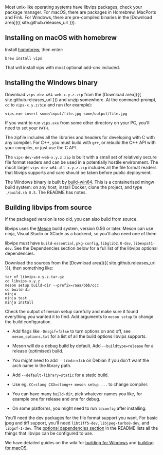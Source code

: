 ---
---

Most unix-like operating systems have libvips packages, check your package 
manager. For macOS, there are packages in Homebrew, MacPorts and Fink. For
Windows, there are pre-compiled binaries in the [Download area]({{
site.github.releases_url }}).

## Installing on macOS with homebrew

Install [homebrew](https://brew.sh/), then enter:

	brew install vips

That will install vips with most optional add-ons included. 

## Installing the Windows binary

Download `vips-dev-w64-web-x.y.z.zip` from the [Download area]({{ 
site.github.releases_url }}) and unzip somewhere. At the command-prompt, `cd`
to `vips-x.y.z/bin` and run (for example):

	vips.exe invert some/input/file.jpg some/output/file.jpg

If you want to run `vips.exe` from some other directory on your PC, 
you'll need to set your `PATH`.

The zipfile includes all the libraries and headers for developing with C with
any compiler. For C++, you must build with `g++`, or rebuild the C++ API 
with your compiler, or just use the C API. 

The `vips-dev-w64-web-x.y.z.zip` is built with a small set of relatively secure
file format readers and can be used in a potentially hostile environment. The
much larger `vips-dev-w64-all-x.y.z.zip` includes all the file format readers
that libvips supports and care should be taken before public deployment.

The Windows binary is built
by [build-win64](https://github.com/jcupitt/build-win64). This is a
containerised mingw build system: on any host, install Docker, 
clone the project, and type `./build.sh 8.5`. The README has notes.

## Building libvips from source

If the packaged version is too old, you can also build from source. 

libvips uses the [Meson](https://mesonbuild.com) build system, version
0.56 or later. Meson can use ninja, Visual Studio or XCode as a backend,
so you'll also need one of them.

libvips must have `build-essential`, `pkg-config`, `libglib2.0-dev`,
`libexpat1-dev`. See the Dependencies section below for a full list of the
libvips optional dependencies.

Download the sources from the [Download area]({{
site.github.releases_url }}), then something like:

	tar xf libvips-x.y.z.tar.gz
	cd libvips-x.y.z
    meson setup build-dir --prefix=/aaa/bbb/ccc
    cd build-dir
    ninja
    ninja test
    ninja install

Check the output of meson setup carefully and make sure it found everything
you wanted it to find. Add arguments to `meson setup` to change the build
configuration.

 * Add flags like `-Dnsgif=false` to turn options on and off, see
   `meson_options.txt` for a list of all the build options libvips supports.

 * Meson will do a debug build by default. Add `--buildtype=release` for a
   release (optimised) build.

 * You might need to add `--libdir=lib` on Debian if you don't want the arch
   name in the library path.

 * Add `--default-library=static` for a static build.

 * Use eg. `CC=clang CXX=clang++ meson setup ...` to change compiler.

 * You can have many `build-dir`, pick whatever names you like, for example
   one for release and one for debug.

 * On some platforms, you might need to run `ldconfig` after installing.

You'll need the dev packages for the file format support you
want. For basic jpeg and tiff support, you'll need `libtiff5-dev`,
`libjpeg-turbo8-dev`, and `libgsf-1-dev`. The [optional dependencies
section](https://github.com/libvips/libvips#optional-dependencies) in the
README lists all the things that libvips can be configured to use.

We have detailed guides on the wiki for [building for
Windows](https://github.com/jcupitt/libvips/wiki/Build-for-Windows) and
[building for macOS](https://github.com/jcupitt/libvips/wiki/Build-for-macOS).


